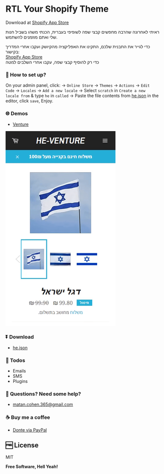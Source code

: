 
# RTL Your Shopify Theme

Download at [Shopify App Store](https://apps.shopify.com/r2l)

ראיתי לאחרונה שהרבה מחפשים קבצי שפה לשופיפי בעברית,
הכנתי משהו בשביל חנות שלי ואתם מוזמנים להשתמש.

כדי לגייר את התבנית שלכם, התקינו את האפליקציה מהקיושק ועקבו אחרי המדריך בקישור:<br>[Shopify App Store](https://apps.shopify.com/r2l) <br>
כדי רק להוסיף קבצי שפה, עקבו אחרי השלבים למטה<br>

### 🍕 How to set up?

On your admin panel, click:
-> `Online Store` -> `Themes` -> `Actions` -> `Edit Code` -> `Locales` -> `Add a new locale`
-> Select `scratch` in `Create a new locale from` & type `he` in `called`
-> Paste the file contents from [he.json](https://bit.ly/3171pMx) in the editor, click `save`, Enjoy.

### 🌐 Demos

 - [Venture](https://bit.ly/318LZY3)
 
![playshow](https://github.com/matancohen365/shopify-locales-he/raw/master/playshow.gif)

### ⏬ Download
 * [he.json](https://bit.ly/3171pMx)

### 🔨 Todos

 - Emails
 - SMS
 - Plugins

### 🙋️ Questions? Need some help? 
 - matan.cohen.365@gmail.com

### ☕  Buy me a coffee 

 - [Donte via PayPal](https://bit.ly/3171pMx)
 
🆓 License
----

MIT

**Free Software, Hell Yeah!**

